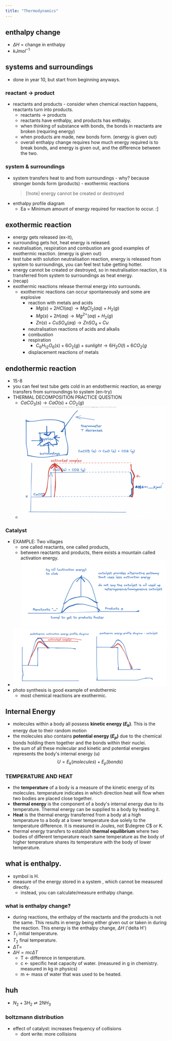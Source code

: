 ```yaml
---
title: "Thermodynamics"
---
```


## enthalpy change

- $\Delta H$ = change in enthalpy
- $kJmol^{-1}$

## systems and surroundings

- done in year 10, but start from beginning anyways.

### reactant -> product

- reactants and products - consider when chemical reaction happens, reactants turn into products.
  - reactants -> products
  - reactants have enthalpy, and products has enthalpy.
  - when thinking of substance with bonds, the bonds in reactants are broken (requiring energy)
  - when products are made, new bonds form. (energy is given out)
  - overall enthalpy change requires how much energy required is to break bonds, and energy is given out, and the difference between the two.

### system & surroundings

- system transfers heat to and from surroundings - why? because stronger bonds form (products) - exothermic reactions
  > [!note] energy cannot be created or destroyed
- enthalpy profile diagram
  - Ea = Minimum amount of energy required for reaction to occur. :]

## exothermic reaction

- energy gets released (ex-it),
- surrounding gets hot, heat energy is released.
- neutralisation, respiration and combustion are good examples of exothermic reaction. (energy is given out)
- test tube with solution neutralisation reaction, energy is released from system to surroundings, you can feel test tube getting hotter.
- energy cannot be created or destroyed, so in neutralisation reaction, it is transferred from system to surroundings as heat energy.
- (recap)
- exothermic reactions release thermal energy into surrounds.
  - exothermic reactions can occur spontaneously and some are explosive
    - reaction with metals and acids
      - $Mg (s) + 2HCl (aq) \to MgCl_{2} (aq) + H_{2} (g)$
      - $Mg (s) + 2H (aq)\to Mg^{2+}(aq)+H_{2}(g)$
      - $Zn (s) + CuSO_{4} (aq) \to ZnSO_{4} + Cu$
    - neutralisation reactions of acids and alkalis
    - combustion
    - respiration
      - $C_{6}H_{12}O_{6} (s) + 6O_{2} (g)+ sunlight \to 6H_{2}O (l)+ 6CO_{2} (g$
    - displacement reactions of metals

## endothermic reaction

- 15-8
- you can feel test tube gets cold in an endothermic reaction, as energy transfers from surroundings to system (en-try)
- THERMAL DECOMPOSITION PRACTICE QUESTION
  - $CaCO_{3}(s)\to CaO(s)+CO_{2}(g)$
  - ![500](notes/images/Screen%20Shot%202023-08-15%20at%2012.23.56%20pm.png)

### Catalyst

- EXAMPLE: Two villages
  - one called reactants, one called products,
  - between reactants and products, there exists a mountain called activation energy.![](notes/images/Screen%20Shot%202023-08-15%20at%2012.27.32%20pm.png)
- ![](notes/images/Screen%20Shot%202023-08-15%20at%2012.29.19%20pm.png)
- photo synthesis is good example of endothermic
  - most chemical reactions are exothermic.

## Internal Energy

- molecules within a body all possess **kinetic energy ($E_k$)**. This is the energy due to their random motion
- the molecules also contains **potential energy ($E_{p}$)** due to the chemical bonds holding them together and the bonds within their nuclei.
- the sum of all these molecular and kinetic and potential energies represents the body's internal energy (u)$$U=E_{k}(molecules)+E_{p} (bonds)$$

### TEMPERATURE AND HEAT

- the **temperature** of a body is a measure of the kinetic energy of its molecules. temperature indicates in which direction heat will flow when two bodies are placed close together.
- **thermal energy** is the component of a body's internal energy due to its temperature. Thermal energy can be supplied to a body by heating it.
- **Heat** is the thermal energy transferred from a body at a high temperature to a body at a lower temperature due solely to the temperature difference. It is measured in Joules, not $\degree C$ or K.
- thermal energy transfers to establish **thermal equilibrium** where two bodies of different temperature reach same temperature as the body of higher temperature shares its temperature with the body of lower temperature.

## what is enthalpy.

- symbol is H.
- measure of the energy stored in a system , which cannot be measured directly.
  - instead, you can calculate/measure enthalpy change.

### what is enthalpy change?

- during reactions, the enthalpy of the reactants and the products is not the same. This results in energy being either given out or taken in during the reaction. This energy is the enthalpy change, $\Delta H$ ('delta H')
- $T_{1}$ initial temperature.
- $T_{2}$ final temperature.
- $\Delta T =$
- $\Delta H = mc\Delta T$
  - T <- difference in temperature.
  - c <- specific heat capacity of water. (measured in g in chemistry. measured in kg in physics)
  - m <- mass of water that was used to be heated.

## huh

- $N_{2}+3H_{2} \rightleftharpoons 2NH_{3}$

### boltzmann distribution

- effect of catalyst: increases frequency of collisions
  - dont write: more collisions
